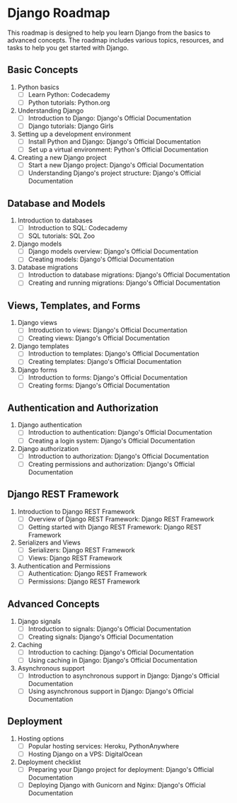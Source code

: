# Django Roadmap
This roadmap is designed to help you learn Django from the basics to advanced concepts. The roadmap includes various topics, resources, and tasks to help you get started with Django.

## Basic Concepts

1. Python basics
   - [ ] Learn Python: Codecademy
   - [ ] Python tutorials: Python.org

2. Understanding Django
   - [ ] Introduction to Django: Django's Official Documentation
   - [ ] Django tutorials: Django Girls
3. Setting up a development environment
   - [ ] Install Python and Django: Django's Official Documentation
   - [ ] Set up a virtual environment: Python's Official Documentation
4. Creating a new Django project
   - [ ] Start a new Django project: Django's Official Documentation
   - [ ] Understanding Django's project structure: Django's Official Documentation

## Database and Models
1. Introduction to databases
   - [ ] Introduction to SQL: Codecademy
   - [ ] SQL tutorials: SQL Zoo
2. Django models
   - [ ] Django models overview: Django's Official Documentation
   - [ ] Creating models: Django's Official Documentation
3. Database migrations
   - [ ] Introduction to database migrations: Django's Official Documentation
   - [ ] Creating and running migrations: Django's Official Documentation

## Views, Templates, and Forms

1. Django views
   - [ ] Introduction to views: Django's Official Documentation
   - [ ] Creating views: Django's Official Documentation
2. Django templates
   - [ ] Introduction to templates: Django's Official Documentation
   - [ ] Creating templates: Django's Official Documentation
3. Django forms
   - [ ] Introduction to forms: Django's Official Documentation
   - [ ] Creating forms: Django's Official Documentation

## Authentication and Authorization
1. Django authentication
   - [ ] Introduction to authentication: Django's Official Documentation
   - [ ] Creating a login system: Django's Official Documentation
2. Django authorization
   - [ ] Introduction to authorization: Django's Official Documentation
   - [ ] Creating permissions and authorization: Django's Official Documentation

## Django REST Framework
1.  Introduction to Django REST Framework
    - [ ] Overview of Django REST Framework: Django REST Framework
    - [ ] Getting started with Django REST Framework: Django REST Framework
2. Serializers and Views
   - [ ] Serializers: Django REST Framework
   - [ ] Views: Django REST Framework
3. Authentication and Permissions
   - [ ] Authentication: Django REST Framework
   - [ ] Permissions: Django REST Framework

## Advanced Concepts
1. Django signals
   - [ ] Introduction to signals: Django's Official Documentation
   - [ ] Creating signals: Django's Official Documentation
2. Caching
   - [ ] Introduction to caching: Django's Official Documentation
   - [ ] Using caching in Django: Django's Official Documentation
3. Asynchronous support
   - [ ] Introduction to asynchronous support in Django: Django's Official Documentation
   - [ ] Using asynchronous support in Django: Django's Official Documentation

## Deployment
1. Hosting options
   - [ ] Popular hosting services: Heroku, PythonAnywhere
   - [ ] Hosting Django on a VPS: DigitalOcean
2. Deployment checklist
   - [ ] Preparing your Django project for deployment: Django's Official Documentation
   - [ ] Deploying Django with Gunicorn and Nginx: Django's Official Documentation